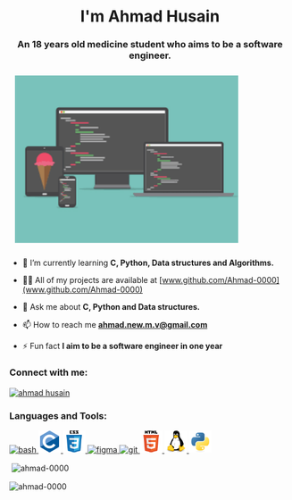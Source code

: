<h1 align="center">I'm Ahmad Husain</h1>
<h3 align="center">An 18 years old medicine student who aims to be a software engineer.</h3>
<img src="https://github.com/Ahmad-0000/alx-low_level_programming/blob/master/download%20(1).png" width="400" style="text-align: center; margin: 10px;" alt="Coding image." />

- 🌱 I’m currently learning **C, Python, Data structures and Algorithms.**

- 👨‍💻 All of my projects are available at [www.github.com/Ahmad-0000](www.github.com/Ahmad-0000)

- 💬 Ask me about **C, Python and Data structures.**

- 📫 How to reach me **ahmad.new.m.v@gmail.com**

- ⚡ Fun fact **I aim to be a software engineer in one year**

<h3 align="left">Connect with me:</h3>
<p align="left">
<a href="https://www.linkedin.com/in/ahmad-husain-029058289/" target="blank"><img align="center" src="https://raw.githubusercontent.com/rahuldkjain/github-profile-readme-generator/master/src/images/icons/Social/linked-in-alt.svg" alt="ahmad husain" height="30" width="40" /></a>
</p>

<h3 align="left">Languages and Tools:</h3>
<p align="left"> <a href="https://www.gnu.org/software/bash/" target="_blank" rel="noreferrer"> <img src="https://www.vectorlogo.zone/logos/gnu_bash/gnu_bash-icon.svg" alt="bash" width="40" height="40"/> </a> <a href="https://www.cprogramming.com/" target="_blank" rel="noreferrer"> <img src="https://raw.githubusercontent.com/devicons/devicon/master/icons/c/c-original.svg" alt="c" width="40" height="40"/> </a> <a href="https://www.w3schools.com/css/" target="_blank" rel="noreferrer"> <img src="https://raw.githubusercontent.com/devicons/devicon/master/icons/css3/css3-original-wordmark.svg" alt="css3" width="40" height="40"/> </a> <a href="https://www.figma.com/" target="_blank" rel="noreferrer"> <img src="https://www.vectorlogo.zone/logos/figma/figma-icon.svg" alt="figma" width="40" height="40"/> </a> <a href="https://git-scm.com/" target="_blank" rel="noreferrer"> <img src="https://www.vectorlogo.zone/logos/git-scm/git-scm-icon.svg" alt="git" width="40" height="40"/> </a> <a href="https://www.w3.org/html/" target="_blank" rel="noreferrer"> <img src="https://raw.githubusercontent.com/devicons/devicon/master/icons/html5/html5-original-wordmark.svg" alt="html5" width="40" height="40"/> </a> <a href="https://www.linux.org/" target="_blank" rel="noreferrer"> <img src="https://raw.githubusercontent.com/devicons/devicon/master/icons/linux/linux-original.svg" alt="linux" width="40" height="40"/> </a> <a href="https://www.python.org" target="_blank" rel="noreferrer"> <img src="https://raw.githubusercontent.com/devicons/devicon/master/icons/python/python-original.svg" alt="python" width="40" height="40"/> </a> </p>

<p>&nbsp;<img align="center" src="https://github-readme-stats.vercel.app/api?username=ahmad-0000&show_icons=true&locale=en" alt="ahmad-0000" /></p>

<p><img align="center" src="https://github-readme-streak-stats.herokuapp.com/?user=ahmad-0000&" alt="ahmad-0000" /></p>
